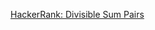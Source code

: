 [HackerRank: Divisible Sum Pairs](https://www.hackerrank.com/challenges/divisible-sum-pairs/problem)
